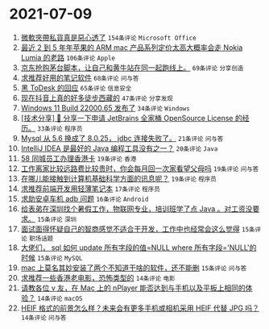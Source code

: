 # 2021-07-09

1. [微軟夾帶私貨真是惡心透了](https://www.v2ex.com/t/788507) `154条评论` `Microsoft Office`
1. [最近 2 到 5 年年苹果的 ARM mac 产品系列定价太高大概率会走 Nokia Lumia 的老路](https://www.v2ex.com/t/788428) `106条评论` `Apple`
1. [京东抢购茅台脚本，让自己和黄牛站在同一起跑线上。](https://www.v2ex.com/t/788420) `69条评论` `分享创造`
1. [求推荐好用的笔记软件](https://www.v2ex.com/t/788435) `68条评论` `问与答`
1. [黑 ToDesk 的回应](https://www.v2ex.com/t/788495) `65条评论` `信息安全`
1. [现在抖音上真的好多徒步西藏的](https://www.v2ex.com/t/788442) `47条评论` `分享发现`
1. [Windows 11 Build 22000.65 发布了](https://www.v2ex.com/t/788455) `34条评论` `Windows`
1. [[技术分享] 💌 分享一下申请 JetBrains 全家桶 OpenSource License 的经历。](https://www.v2ex.com/t/788434) `33条评论` `程序员`
1. [Mysql 从 5.6 换成了 8.0.25， jdbc 连接失败了。](https://www.v2ex.com/t/788505) `21条评论` `问与答`
1. [IntelliJ IDEA 是最好的 Java 编程工具没有之一？](https://www.v2ex.com/t/788523) `20条评论` `Java`
1. [58 同城员工办理香港卡](https://www.v2ex.com/t/788510) `19条评论` `香港`
1. [工作离家比较远路费比较贵时，你会每月回一次家看望父母吗](https://www.v2ex.com/t/788476) `19条评论` `问与答`
1. [在哪儿能接触到计算机基础科学方面的讯息呢？](https://www.v2ex.com/t/788418) `19条评论` `程序员`
1. [求推荐前端开发用轻薄笔记本](https://www.v2ex.com/t/788536) `17条评论` `程序员`
1. [求助安卓车机 adb 问题](https://www.v2ex.com/t/788431) `16条评论` `Android`
1. [给表弟在深圳找个暑假工作，物联网专业，培训班学了点 Java 。对工资没要求。](https://www.v2ex.com/t/788514) `15条评论` `深圳`
1. [面试面得怀疑自己的智商感觉不适合干开发，工作中也经常会这么觉得](https://www.v2ex.com/t/788506) `15条评论` `职场话题`
1. [大佬们， sql 如何 update 所有字段的值=NULL where 所有字段='NULL'的时候](https://www.v2ex.com/t/788477) `15条评论` `MySQL`
1. [mac 上莫名其妙安装了两个不知道干啥的软件，还不能删](https://www.v2ex.com/t/788432) `15条评论` `问与答`
1. [求推荐一些香港老电影，恐怖类型的](https://www.v2ex.com/t/788539) `14条评论` `电影`
1. [请教各位 v 友，在 Mac 上的 nPlayer 能否达到与手机以及平板上相同的体验？](https://www.v2ex.com/t/788474) `14条评论` `macOS`
1. [HEIF 格式的前景怎么样？未来会有更多手机或相机采用 HEIF 代替 JPG 吗？](https://www.v2ex.com/t/788456) `14条评论` `问与答`

